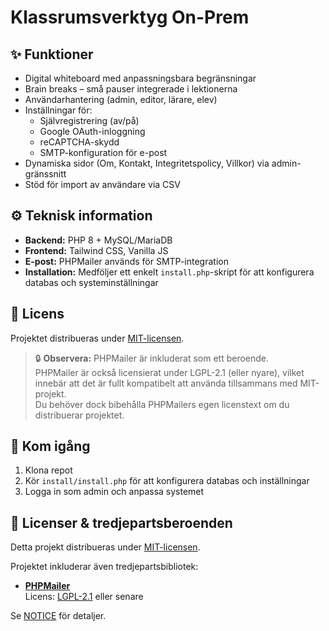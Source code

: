 # Klassrumsverktyg On-Prem

## ✨ Funktioner

- Digital whiteboard med anpassningsbara begränsningar
- Brain breaks – små pauser integrerade i lektionerna
- Användarhantering (admin, editor, lärare, elev)
- Inställningar för:
  - Självregistrering (av/på)
  - Google OAuth-inloggning
  - reCAPTCHA-skydd
  - SMTP-konfiguration för e-post
- Dynamiska sidor (Om, Kontakt, Integritetspolicy, Villkor) via admin-gränssnitt
- Stöd för import av användare via CSV

## ⚙️ Teknisk information

- **Backend:** PHP 8 + MySQL/MariaDB
- **Frontend:** Tailwind CSS, Vanilla JS
- **E-post:** PHPMailer används för SMTP-integration
- **Installation:** Medföljer ett enkelt `install.php`-skript för att konfigurera databas och systeminställningar

## 📜 Licens

Projektet distribueras under [MIT-licensen](./LICENSE).

> 🔒 **Observera:** PHPMailer är inkluderat som ett beroende.  
> PHPMailer är också licensierat under LGPL-2.1 (eller nyare), vilket innebär att det är fullt kompatibelt att använda tillsammans med MIT-projekt.  
> Du behöver dock bibehålla PHPMailers egen licenstext om du distribuerar projektet.

## 🚀 Kom igång

1. Klona repot
2. Kör `install/install.php` för att konfigurera databas och inställningar
3. Logga in som admin och anpassa systemet

## 📄 Licenser & tredjepartsberoenden

Detta projekt distribueras under [MIT-licensen](./LICENSE).

Projektet inkluderar även tredjepartsbibliotek:

- **[PHPMailer](https://github.com/PHPMailer/PHPMailer)**  
  Licens: [LGPL-2.1](https://www.gnu.org/licenses/old-licenses/lgpl-2.1.html) eller senare  

Se [NOTICE](./NOTICE) för detaljer.
